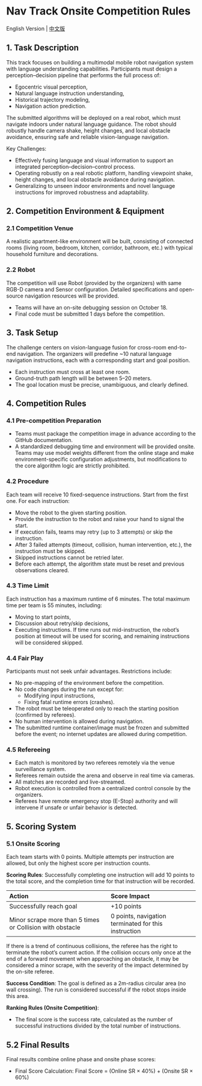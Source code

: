 
# Nav Track Onsite Competition Rules
English Version | [中文版](./onsite_competition_rules_zh-CN.md)

## 1. Task Description
This track focuses on building a multimodal mobile robot navigation system with language understanding capabilities. Participants must design a perception–decision pipeline that performs the full process of:
- Egocentric visual perception,
- Natural language instruction understanding,
- Historical trajectory modeling,
- Navigation action prediction.

The submitted algorithms will be deployed on a real robot, which must navigate indoors under natural language guidance. The robot should robustly handle camera shake, height changes, and local obstacle avoidance, ensuring safe and reliable vision-language navigation.

Key Challenges:
- Effectively fusing language and visual information to support an integrated perception–decision–control process.
- Operating robustly on a real robotic platform, handling viewpoint shake, height changes, and local obstacle avoidance during navigation.
- Generalizing to unseen indoor environments and novel language instructions for improved robustness and adaptability.

## 2. Competition Environment & Equipment
### 2.1 Competition Venue
A realistic apartment-like environment will be built, consisting of connected rooms (living room, bedroom, kitchen, corridor, bathroom, etc.) with typical household furniture and decorations.

### 2.2 Robot
The competition will use Robot (provided by the organizers) with same RGB-D camera and Sensor configuration. Detailed specifications and open-source navigation resources will be provided.
- Teams will have an on-site debugging session on October 18.
- Final code must be submitted 1 days before the competition.

## 3. Task Setup
The challenge centers on vision-language fusion for cross-room end-to-end navigation.
 The organizers will predefine ~10 natural language navigation instructions, each with a corresponding start and goal position.
- Each instruction must cross at least one room.
- Ground-truth path length will be between 5–20 meters.
- The goal location must be precise, unambiguous, and clearly defined.

## 4. Competition Rules
### 4.1 Pre-competition Preparation
- Teams must package the competition image in advance according to the GitHub documentation.
- A standardized debugging time and environment will be provided onsite. Teams may use model weights different from the online stage and make environment-specific configuration adjustments, but modifications to the core algorithm logic are strictly prohibited.

### 4.2 Procedure
Each team will receive 10 fixed-sequence instructions. Start from the first one.
For each instruction:
- Move the robot to the given starting position.
- Provide the instruction to the robot and raise your hand to signal the start.
- If execution fails, teams may retry (up to 3 attempts) or skip the instruction.
- After 3 failed attempts (timeout, collision, human intervention, etc.), the instruction must be skipped.
- Skipped instructions cannot be retried later.
- Before each attempt, the algorithm state must be reset and previous observations cleared.

### 4.3 Time Limit
Each instruction has a maximum runtime of 6 minutes.
The total maximum time per team is 55 minutes, including:
- Moving to start points,
- Discussion about retry/skip decisions,
- Executing instructions.
If time runs out mid-instruction, the robot’s position at timeout will be used for scoring, and remaining instructions will be considered skipped.

### 4.4 Fair Play
Participants must not seek unfair advantages. Restrictions include:
- No pre-mapping of the environment before the competition.
- No code changes during the run except for:
  - Modifying input instructions,
  - Fixing fatal runtime errors (crashes).
- The robot must be teleoperated only to reach the starting position (confirmed by referees).
- No human intervention is allowed during navigation.
- The submitted runtime container/image must be frozen and submitted before the event; no internet updates are allowed during competition.

### 4.5 Refereeing
- Each match is monitored by two referees remotely via the venue surveillance system.
- Referees remain outside the arena and observe in real time via cameras.
- All matches are recorded and live-streamed.
- Robot execution is controlled from a centralized control console by the organizers.
- Referees have remote emergency stop (E-Stop) authority and will intervene if unsafe or unfair behavior is detected.

## 5. Scoring System
### 5.1 Onsite Scoring
Each team starts with 0 points. Multiple attempts per instruction are allowed, but only the highest score per instruction counts.

**Scoring Rules**:
Successfully completing one instruction will add 10 points to the total score, and the completion time for that instruction will be recorded.

| Action | Score Impact |
|:--|:--|
| Successfully reach goal | +10 points |
| Minor scrape more than 5 times or Collision with obstacle | 0 points, navigation terminated for this instruction |

If there is a trend of continuous collisions, the referee has the right to terminate the robot’s current action.
If the collision occurs only once at the end of a forward movement when approaching an obstacle, it may be considered a minor scrape, with the severity of the impact determined by the on-site referee.

**Success Condition**:
 The goal is defined as a 2m-radius circular area (no wall crossing). The run is considered successful if the robot stops inside this area.

**Ranking Rules (Onsite Competition)**:
- The final score is the success rate, calculated as the number of successful instructions divided by the total number of instructions.

## 5.2 Final Results
Final results combine online phase and onsite phase scores:
- Final Score Calculation:
Final Score = (Online SR × 40%) + (Onsite SR × 60%)
